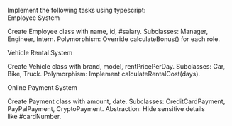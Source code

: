Implement the following tasks using typescript:  
Employee System  
  
 Create Employee class with name, id, #salary.
 Subclasses: Manager, Engineer, Intern.
 Polymorphism: Override calculateBonus() for each role.

 Vehicle Rental System

 Create Vehicle class with brand, model, rentPricePerDay.
 Subclasses: Car, Bike, Truck.
 Polymorphism: Implement calculateRentalCost(days).

 Online Payment System

 Create Payment class with amount, date.
 Subclasses: CreditCardPayment, PayPalPayment, CryptoPayment.
 Abstraction: Hide sensitive details like #cardNumber.
